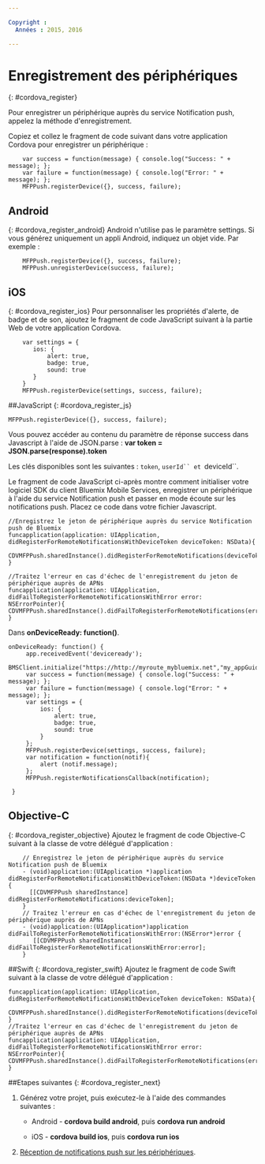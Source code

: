 ```yaml
---

Copyright :
  Années : 2015, 2016

---
```


# Enregistrement des périphériques

{: #cordova_register}

Pour enregistrer un périphérique auprès du service Notification push, appelez la méthode d'enregistrement.

Copiez et collez le fragment de code suivant dans votre application Cordova pour enregistrer un périphérique :

```
	var success = function(message) { console.log("Success: " + message); };
	var failure = function(message) { console.log("Error: " + message); };
	MFPPush.registerDevice({}, success, failure);
```

## Android
{: #cordova_register_android}
Android n'utilise pas le paramètre settings. Si vous générez uniquement un appli Android, indiquez un objet vide. Par exemple :

```
	MFPPush.registerDevice({}, success, failure);
	MFPPush.unregisterDevice(success, failure);
```

##	iOS
{: #cordova_register_ios}
Pour personnaliser les propriétés d'alerte, de badge et de son, ajoutez le fragment de code JavaScript suivant
à la partie Web de votre application Cordova.

```
	var settings = {
	   ios: {
	       alert: true,
	       badge: true,
	       sound: true
	   }
	}
	MFPPush.registerDevice(settings, success, failure);
```



##JavaScript
{: #cordova_register_js}

```
MFPPush.registerDevice({}, success, failure);
```

Vous pouvez accéder au contenu du paramètre de réponse success dans Javascript à l'aide de JSON.parse : **var token = JSON.parse(response).token**


Les clés disponibles sont les suivantes : ```token```, ```userId`` et ```deviceId``.

Le fragment de code JavaScript ci-après montre comment initialiser votre logiciel SDK du client Bluemix Mobile Services, enregistrer un périphérique à l'aide du service Notification push et passer en mode écoute sur les notifications push. Placez ce code dans votre fichier Javascript.



```
//Enregistrez le jeton de périphérique auprès du service Notification push de Bluemix
funcapplication(application: UIApplication, didRegisterForRemoteNotificationsWithDeviceToken deviceToken: NSData){
  CDVMFPPush.sharedInstance().didRegisterForRemoteNotifications(deviceToken)
}
```

```
//Traitez l'erreur en cas d'échec de l'enregistrement du jeton de périphérique auprès de APNs
funcapplication(application: UIApplication, didFailToRegisterForRemoteNotificationsWithError error: NSErrorPointer){
CDVMFPPush.sharedInstance().didFailToRegisterForRemoteNotifications(error)
}
```

Dans **onDeviceReady: function()**.

```
onDeviceReady: function() {
     app.receivedEvent('deviceready');
     BMSClient.initialize("https://http://myroute_mybluemix.net","my_appGuid");
     var success = function(message) { console.log("Success: " + message); };
     var failure = function(message) { console.log("Error: " + message); };
     var settings = {
         ios: {
             alert: true,
             badge: true,
             sound: true
         }   
     };
     MFPPush.registerDevice(settings, success, failure);
     var notification = function(notif){
         alert (notif.message);
     };
     MFPPush.registerNotificationsCallback(notification);

 }
```

## Objective-C
{: #cordova_register_objective}
Ajoutez le fragment de code Objective-C suivant à la classe de votre délégué d'application :

```
	// Enregistrez le jeton de périphérique auprès du service Notification push de Bluemix
	- (void)application:(UIApplication *)application didRegisterForRemoteNotificationsWithDeviceToken:(NSData *)deviceToken {
	  [[CDVMFPPush sharedInstance] didRegisterForRemoteNotifications:deviceToken];
	}
	// Traitez l'erreur en cas d'échec de l'enregistrement du jeton de périphérique auprès de APNs
	- (void)application:(UIApplication*)application didFailToRegisterForRemoteNotificationsWithError:(NSError*)error {
	   [[CDVMFPPush sharedInstance] didFailToRegisterForRemoteNotificationsWithError:error];
	}
```

##Swift
{: #cordova_register_swift}
Ajoutez le fragment de code Swift suivant à la classe de votre délégué d'application :

```     
funcapplication(application: UIApplication, didRegisterForRemoteNotificationsWithDeviceToken deviceToken: NSData){
   CDVMFPPush.sharedInstance().didRegisterForRemoteNotifications(deviceToken)
}
//Traitez l'erreur en cas d'échec de l'enregistrement du jeton de périphérique auprès de APNs
funcapplication(application: UIApplication, didFailToRegisterForRemoteNotificationsWithError error: NSErrorPointer){
CDVMFPPush.sharedInstance().didFailToRegisterForRemoteNotifications(error)
}
```

##Etapes suivantes
{: #cordova_register_next}

1. Générez votre projet, puis exécutez-le à l'aide des commandes suivantes :

	* Android - **cordova build android**, puis **cordova run android**

	* iOS - **cordova build ios**, puis **cordova run ios**
1. [Réception de notifications push sur les périphériques](t_cordova_receive.html).
